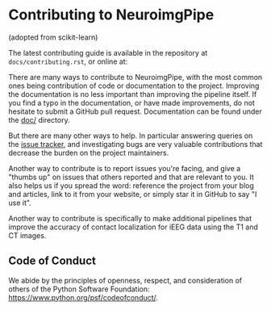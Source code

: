 Contributing to NeuroimgPipe
======================

(adopted from scikit-learn)

The latest contributing guide is available in the repository at
`docs/contributing.rst`, or online at:

There are many ways to contribute to NeuroimgPipe, with the most common ones
being contribution of code or documentation to the project. Improving the
documentation is no less important than improving the pipeline itself. If you
find a typo in the documentation, or have made improvements, do not hesitate to
submit a GitHub pull request. Documentation can be found under the
[doc/](https://github.com/adam2392/neuroimg_pipeline/tree/master/doc) directory.

But there are many other ways to help. In particular answering queries on the
[issue tracker](https://github.com/adam2392/neuroimg_pipeline/issues), and
investigating bugs are very valuable contributions that decrease the burden on 
the project maintainers.

Another way to contribute is to report issues you're facing, and give a "thumbs
up" on issues that others reported and that are relevant to you. It also helps
us if you spread the word: reference the project from your blog and articles,
link to it from your website, or simply star it in GitHub to say "I use it".

Another way to contribute is specifically to make additional pipelines that improve 
the accuracy of contact localization for iEEG data using the T1 and CT images.

Code of Conduct
---------------

We abide by the principles of openness, respect, and consideration of others
of the Python Software Foundation: https://www.python.org/psf/codeofconduct/.